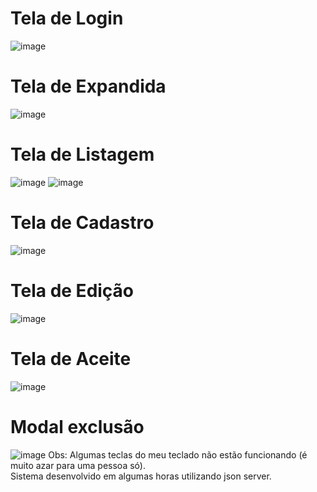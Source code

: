 # Tela de Login
![image](https://user-images.githubusercontent.com/80600474/232249672-d75b9a33-4816-46b4-98b8-73512c5430e1.png)
# Tela de Expandida
![image](https://user-images.githubusercontent.com/80600474/232249606-43036d21-016b-4e89-8b94-a04c67134353.png)


# Tela de Listagem
![image](https://user-images.githubusercontent.com/80600474/232249019-610f0272-31b7-4048-8a5f-53c73bc450fe.png)
![image](https://user-images.githubusercontent.com/80600474/232249434-ebef473d-19e0-4047-b222-a2967d3c5124.png)

# Tela de Cadastro
![image](https://user-images.githubusercontent.com/80600474/232249462-874369b7-77ef-4011-ab04-133a5a25f240.png)
# Tela de Edição
![image](https://user-images.githubusercontent.com/80600474/232249524-227d133c-18fc-42dc-840d-213c78234306.png)
# Tela de Aceite
![image](https://user-images.githubusercontent.com/80600474/232249509-04ed63f4-7f41-4285-baf2-f687ac999ef0.png)
# Modal exclusão
![image](https://user-images.githubusercontent.com/80600474/232249547-66d204cc-666e-407d-9a9d-34932c632b6c.png)
Obs: Algumas teclas do meu teclado não estão funcionando (é muito azar para uma pessoa só).
<br/>
Sistema desenvolvido em algumas horas utilizando json server.


